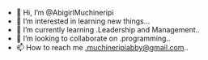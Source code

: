 - 👋 Hi, I’m @AbigirlMuchineripi
- 👀 I’m interested in learning new things...
- 🌱 I’m currently learning .Leadership and Management..
- 💞️ I’m looking to collaborate on .programming..
- 📫 How to reach me .muchineripiabby@gmail.com..

<!---
AbigirlMuchineripi/AbigirlMuchineripi is a ✨ special ✨ repository because its `README.md` (this file) appears on your GitHub profile.
You can click the Preview link to take a look at your changes.
--->

